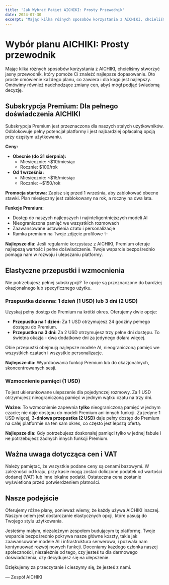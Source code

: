 ```yaml
---
title: 'Jak Wybrać Pakiet AICHIKI: Prosty Przewodnik'
date: 2024-07-30
excerpt: "Mając kilka różnych sposobów korzystania z AICHIKI, chcieliśmy stworzyć jasny przewodnik, który pomoże Ci znaleźć najlepsze dopasowanie. Oto proste omówienie każdego planu, co zawiera i dla kogo jest najlepszy."
---
```


# Wybór planu AICHIKI: Prosty przewodnik

Mając kilka różnych sposobów korzystania z AICHIKI, chcieliśmy stworzyć jasny przewodnik, który pomoże Ci znaleźć najlepsze dopasowanie. Oto proste omówienie każdego planu, co zawiera i dla kogo jest najlepszy. Omówimy również nadchodzące zmiany cen, abyś mógł podjąć świadomą decyzję.

## Subskrypcja Premium: Dla pełnego doświadczenia AICHIKI

Subskrypcja Premium jest przeznaczona dla naszych stałych użytkowników. Odblokowuje pełny potencjał platformy i jest najbardziej opłacalną opcją przy częstym użytkowaniu.

**Ceny:**

*   **Obecnie (do 31 sierpnia):**
    *   Miesięcznie: ~$10/miesiąc
    *   Rocznie: $100/rok
*   **Od 1 września:**
    *   Miesięcznie: ~$15/miesiąc
    *   Rocznie: ~$150/rok

**Promocja startowa:** Zapisz się przed 1 września, aby zablokować obecne stawki. Plan miesięczny jest zablokowany na rok, a roczny na dwa lata.

**Funkcje Premium:**

*   Dostęp do naszych najlepszych i najinteligentniejszych modeli AI
*   Nieograniczona pamięć we wszystkich rozmowach
*   Zaawansowane ustawienia czatu i personalizacje
*   Ramka premium na Twoje zdjęcie profilowe ✨

**Najlepsze dla:** Jeśli regularnie korzystasz z AICHIKI, Premium oferuje najlepszą wartość i pełne doświadczenie. Twoje wsparcie bezpośrednio pomaga nam w rozwoju i ulepszaniu platformy.

## Elastyczne przepustki i wzmocnienia

Nie potrzebujesz pełnej subskrypcji? Te opcje są przeznaczone do bardziej okazjonalnego lub specyficznego użytku.

### Przepustka dzienna: 1 dzień (1 USD) lub 3 dni (2 USD)

Uzyskaj pełny dostęp do Premium na krótki okres. Oferujemy dwie opcje:

*   **Przepustka na 1 dzień:** Za 1 USD otrzymujesz 24 godziny pełnego dostępu do Premium.
*   **Przepustka na 3 dni:** Za 2 USD otrzymujesz trzy pełne dni dostępu. To świetna okazja - dwa dodatkowe dni za jedynego dolara więcej.

Obie przepustki obejmują najlepsze modele AI, nieograniczoną pamięć we wszystkich czatach i wszystkie personalizacje.

**Najlepsze dla:** Wypróbowania funkcji Premium lub do okazjonalnych, skoncentrowanych sesji.

### Wzmocnienie pamięci (1 USD)

To jest ukierunkowane ulepszenie dla pojedynczej rozmowy. Za 1 USD otrzymujesz nieograniczoną pamięć w jednym wątku czatu na trzy dni.

**Ważne:** To wzmocnienie zapewnia **tylko** nieograniczoną pamięć w jednym czacie; nie daje dostępu do modeli Premium ani innych funkcji. Za jedyne 1 USD więcej, **3-dniowa przepustka (2 USD)** daje pełny dostęp do Premium na całej platformie na ten sam okres, co często jest lepszą ofertą.

**Najlepsze dla:** Gdy potrzebujesz doskonałej pamięci tylko w jednej fabule i не potrzebujesz żadnych innych funkcji Premium.

## Ważna uwaga dotycząca cen i VAT

Należy pamiętać, że wszystkie podane ceny są cenami bazowymi. W zależności od kraju, przy kasie mogą zostać doliczone podatek od wartości dodanej (VAT) lub inne lokalne podatki. Ostateczna cena zostanie wyświetlona przed potwierdzeniem płatności.

## Nasze podejście

Oferujemy różne plany, ponieważ wiemy, że każdy używa AICHIKI inaczej. Naszym celem jest dostarczanie elastycznych opcji, które pasują do Twojego stylu użytkowania.

Jesteśmy małym, niezależnym zespołem budującym tę platformę. Twoje wsparcie bezpośrednio pokrywa nasze główne koszty, takie jak zaawansowane modele AI i infrastruktura serwerowa, i pozwala nam kontynuować rozwój nowych funkcji. Doceniamy każdego członka naszej społeczności, niezależnie od tego, czy jesteś tu dla darmowego doświadczenia, czy decydujesz się на ulepszenie.

Dziękujemy za przeczytanie i cieszymy się, że jesteś z nami.

— Zespół AICHIKI
